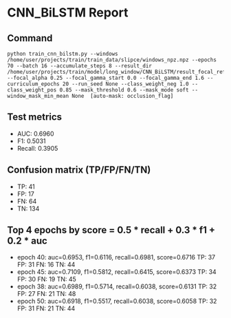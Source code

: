 # CNN_BiLSTM Report

## Command
```
python train_cnn_bilstm.py --windows /home/user/projects/train/train_data/slipce/windows_npz.npz --epochs 70 --batch 16 --accumulate_steps 8 --result_dir /home/user/projects/train/model/long_window/CNN_BiLSTM/result_focal_refine/cw03_fg04 --focal_alpha 0.25 --focal_gamma_start 0.0 --focal_gamma_end 1.6 --curriculum_epochs 20 --run_seed None --class_weight_neg 1.0 --class_weight_pos 0.85 --mask_threshold 0.6 --mask_mode soft --window_mask_min_mean None  [auto-mask: occlusion_flag]
```

## Test metrics
- AUC: 0.6960
- F1: 0.5031
- Recall: 0.3905
## Confusion matrix (TP/FP/FN/TN)
- TP: 41
- FP: 17
- FN: 64
- TN: 134

## Top 4 epochs by score = 0.5 * recall + 0.3 * f1 + 0.2 * auc
- epoch 40: auc=0.6953, f1=0.6116, recall=0.6981, score=0.6716  TP: 37 FP: 31 FN: 16 TN: 44
- epoch 45: auc=0.7109, f1=0.5812, recall=0.6415, score=0.6373  TP: 34 FP: 30 FN: 19 TN: 45
- epoch 38: auc=0.6989, f1=0.5714, recall=0.6038, score=0.6131  TP: 32 FP: 27 FN: 21 TN: 48
- epoch 50: auc=0.6918, f1=0.5517, recall=0.6038, score=0.6058  TP: 32 FP: 31 FN: 21 TN: 44
